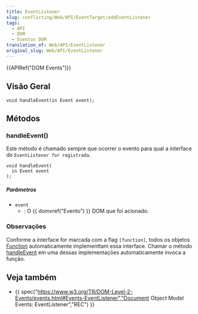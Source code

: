 ```yaml
---
title: EventListener
slug: conflicting/Web/API/EventTarget/addEventListener
tags:
  - API
  - DOM
  - Eventos DOM
translation_of: Web/API/EventListener
original_slug: Web/API/EventListener
---
```

{{APIRef("DOM Events")}}

## Visão Geral

```
void handleEvent(in Event event);
```

## Métodos

### handleEvent()

Este método é chamado sempre que ocorrer o evento para qual a interface do `EventListener for registrada`.

```
void handleEvent(
  in Event event
);
```

##### Parâmetros

- `event`
  - : O {{ domxref("Evento") }} DOM que foi acionado.

### Observaçōes

Conforme a interface for marcada com a flag `[function]`, todos os objetos [Function](/en/JavaScript/Reference/Global_Objects/Function "en/Core_JavaScript_1.5_Reference/Global_Objects/Function") automaticamente implementtam essa interface. Chamar o método [handleEvent](#handleevent) em uma dessas implementaçōes automaticamente invoca a função.

## Veja também

- {{ spec("https://www.w3.org/TR/DOM-Level-2-Events/events.html#Events-EventListener","Document Object Model Events: EventListener","REC") }}
